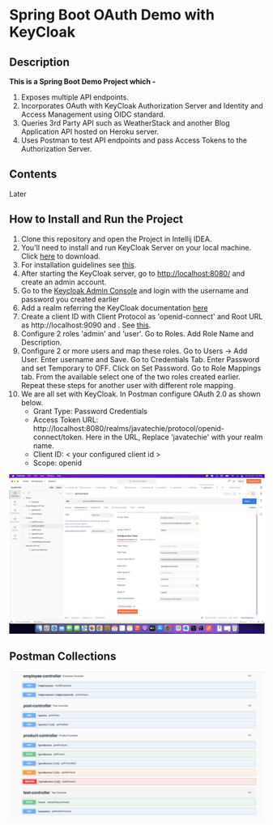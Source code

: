 # Spring Boot OAuth Demo with KeyCloak

## Description
**This is a Spring Boot Demo Project which -**
1. Exposes multiple API endpoints.
2. Incorporates OAuth with KeyCloak Authorization Server and Identity and Access Management using OIDC standard.
3. Queries 3rd Party API such as WeatherStack and another Blog Application API hosted on Heroku server.
4. Uses Postman to test API endpoints and pass Access Tokens to the Authorization Server.

## Contents
Later

## How to Install and Run the Project
1. Clone this repository and open the Project in Intellij IDEA.
2. You'll need to install and run KeyCloak Server on your local machine. Click [here](https://github.com/keycloak/keycloak/releases/download/18.0.2/keycloak-18.0.2.zip) to download.
3. For installation guidelines see [this](https://www.keycloak.org/getting-started/getting-started-zip).
4. After starting the KeyCloak server, go to [http://localhost:8080/](http://localhost:8080/) and create an admin account.
5. Go to the [Keycloak Admin Console](http://localhost:8080/admin) and login with the username and password you created earlier
6. Add a realm referring the KeyCloak documentation [here](https://www.keycloak.org/getting-started/getting-started-zip#_create_a_realm)
7. Create a client ID with Client Protocol as 'openid-connect' and Root URL as http://localhost:9090 and . See [this](https://www.keycloak.org/getting-started/getting-started-zip#_secure_your_first_app).
8. Configure 2 roles 'admin' and 'user'. Go to Roles. Add Role Name and Description.
9. Configure 2 or more users and map these roles. Go to Users -> Add User. Enter username and Save. Go to Credentials Tab. Enter Password and set Temporary to OFF.  Click on Set Password. Go to Role Mappings tab. From the available select one of the two roles created earlier. Repeat these steps for another user with different role mapping.
10. We are all set with KeyCloak. In Postman configure OAuth 2.0 as shown below.
    - Grant Type: Password Credentials 
    - Access Token URL: http://localhost:8080/realms/javatechie/protocol/openid-connect/token. Here in the URL, Replace 'javatechie' with your realm name. 
    - Client ID:  < your configured client id >
    - Scope: openid

![](./src/main/resources/static/img/postman_config.png)

## Postman Collections

![](./src/main/resources/static/img/api-doc.png)


